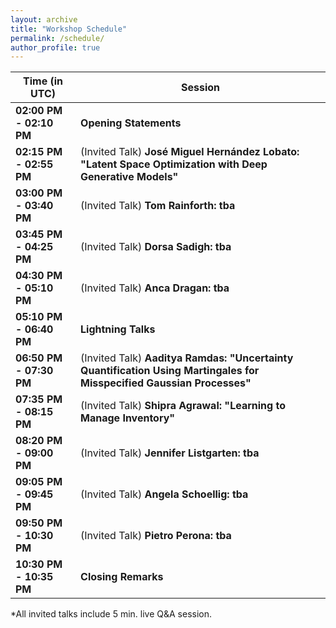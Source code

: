 ```yaml
---
layout: archive
title: "Workshop Schedule"
permalink: /schedule/
author_profile: true
---
```


**Time (in UTC)** | **Session**
------------ | -------------
**02:00 PM - 02:10 PM** |	**Opening Statements**
**02:15 PM - 02:55 PM** |	(Invited Talk) **José Miguel Hernández Lobato: "Latent Space Optimization with Deep Generative Models"**
**03:00 PM - 03:40 PM** |	(Invited Talk) **Tom Rainforth: tba**
**03:45 PM - 04:25 PM** |   (Invited Talk) **Dorsa Sadigh: tba**
**04:30 PM - 05:10 PM**	|   (Invited Talk) **Anca Dragan: tba**
**05:10 PM - 06:40 PM** |	**Lightning Talks**
**06:50 PM - 07:30 PM**	|   (Invited Talk) **Aaditya Ramdas: "Uncertainty Quantification Using Martingales for Misspecified Gaussian Processes"**
**07:35 PM - 08:15 PM** |	(Invited Talk) **Shipra Agrawal: "Learning to Manage Inventory"**
**08:20 PM - 09:00 PM** |	(Invited Talk) **Jennifer Listgarten: tba**
**09:05 PM - 09:45 PM** |	(Invited Talk) **Angela Schoellig: tba**
**09:50 PM - 10:30 PM** |   (Invited Talk) **Pietro Perona: tba**
**10:30 PM - 10:35 PM** |	**Closing Remarks**


*All invited talks include 5 min. live Q&A session.